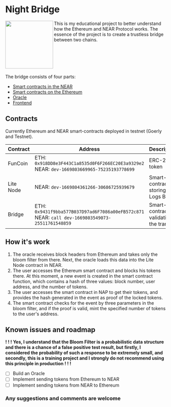 Night Bridge
==========================

<img src="https://www.svgrepo.com/show/225979/bridge-river.svg" align="left" width="150" heigth="150"/>

<div >
This is my educational project to better understand how the Ethereum and NEAR Protocol works.
The essence of the project is to create a trustless bridge between two chains.
</div>

<br/>
<br/>
<br/>
<br/>
<br/>

The bridge consists of four parts:
 - [Smart contracts in the NEAR](https://github.com/NutiNaguti/near-bridge)
 - [Smart contracts on the Ethereum](https://github.com/NutiNaguti/ethereum-bridge)
 - [Oracle](https://github.com/NutiNaguti/relayer)
 - [Frontend](https://github.com/NutiNaguti/crystal-bridge)
 
## Contracts 
 
Currently Ethereum and NEAR smart-contracts deployed in testnet (Goerly and Testnet).

| Contract | Address   | Description |
|    -     |     -     |       -     |
| FunCoin  | ETH: `0x918DD8e3F443C1a8535d0F6F266EC20E3a9329e2` <br/> NEAR: `dev-1669803669965-75235193778699` | ERC-20 token |
| Lite Node| NEAR: `dev-1669804361266-30686725939679` | Smart-contract storing Logs Bloom |
| Bridge   | ETH: `0x9431f9bba577B037D97ad6F7086a00eFB572c871` <br/> NEAR: `call dev-1669803549073-25511761548859` | Smart-contract validating the transer|


How it's work
-------------

1. The oracle receives block headers from Ethereum and takes only the bloom filter from there. Next, the oracle loads this data into the Lite Node contract in NEAR.
2. The user accesses the Ethereum smart contract and blocks his tokens there. At this moment, a new event is created in the smart contract function, which contains a hash of three values: block number, user address, and the number of tokens.
3. The user accesses the smart contract in NAP to get their tokens, and provides the hash generated in the event as proof of the locked tokens.
4. The smart contract checks for the event by three parameters in the bloom filter, and if the proof is valid, mint the specified number of tokens to the user's address.

Known issues and roadmap
------------------------

**! ! ! Yes, I understand that the Bloom Filter is a probabilistic data structure and there is a chance of a false positive test result, but firstly, I considered the probability of such a response to be extremely small, and secondly, this is a training project and I strongly do not recommend using this principle in production ! ! !** 

 - [ ] Build an Oracle
 - [ ] Implement sending tokens from Ethereum to NEAR
 - [ ] Implement sending tokens from NEAR to Ethereum

### Any suggestions and comments are welcome
